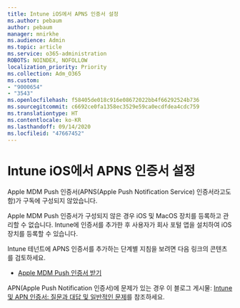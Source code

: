 ```yaml
---
title: Intune iOS에서 APNS 인증서 설정
ms.author: pebaum
author: pebaum
manager: mnirkhe
ms.audience: Admin
ms.topic: article
ms.service: o365-administration
ROBOTS: NOINDEX, NOFOLLOW
localization_priority: Priority
ms.collection: Adm_O365
ms.custom:
- "9000654"
- "3543"
ms.openlocfilehash: f58405de018c916e08672022bb4f66292524b736
ms.sourcegitcommit: c6692ce0fa1358ec3529e59ca0ecdfdea4cdc759
ms.translationtype: HT
ms.contentlocale: ko-KR
ms.lasthandoff: 09/14/2020
ms.locfileid: "47667452"
---
```

# <a name="intune-ios-set-up-apns-certificate"></a>Intune iOS에서 APNS 인증서 설정

Apple MDM Push 인증서(APNS(Apple Push Notification Service) 인증서라고도 함)가 구독에 구성되지 않았습니다.

Apple MDM Push 인증서가 구성되지 않은 경우 iOS 및 MacOS 장치를 등록하고 관리할 수 없습니다. Intune에 인증서를 추가한 후 사용자가 회사 포털 앱을 설치하여 iOS 장치를 등록할 수 있습니다.

Intune 테넌트에 APNS 인증서를 추가하는 단계별 지침을 보려면 다음 링크의 콘텐츠를 검토하세요.

- [Apple MDM Push 인증서 받기](https://docs.microsoft.com/mem/intune/enrollment/apple-mdm-push-certificate-get)

APN(Apple Push Notification 인증서)에 문제가 있는 경우 이 블로그 게시물: [Intune 및 APN 인증서: 질문과 대답 및 일반적인 문제](https://techcommunity.microsoft.com/t5/Intune-Customer-Success/Intune-and-the-APNs-certificate-FAQ-and-common-issues/ba-p/280121)를 참조하세요.
